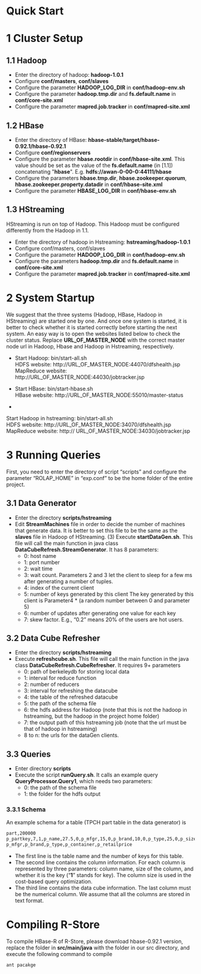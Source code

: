 Quick Start
====
# 1	Cluster Setup
## 1.1 Hadoop

* Enter the directory of hadoop: **hadoop-1.0.1**
* Configure **conf/masters**, **conf/slaves**
* Configure the parameter **HADOOP\_LOG\_DIR** in **conf/hadoop-env.sh**
* Configure the parameter  **hadoop.tmp.dir** and **fs.default.name** in **conf/core-site.xml**
* Configure the parameter **mapred.job.tracker** in **conf/mapred-site.xml**

## 1.2 HBase
* Enter the directory of HBase: **hbase-stable/target/hbase-0.92.1/hbase-0.92.1**
* Configure **conf/regionservers**
* Configure the parameter **hbase.rootdir** in **conf/hbase-site.xml**. This value should be set as the value of the **fs.default.name** (in [1.1]) concatenating "**hbase**". E.g. **hdfs://awan-0-00-0:44111/hbase**
* Configure the parameters **hbase.tmp.dir**, **hbase.zookeeper.quorum**, **hbase.zookeeper.property.datadir** in **conf/hbase-site.xml**
* Configure the parameter **HBASE\_LOG\_DIR** in **conf/hbase-env.sh**

## 1.3 HStreaming
HStreaming is run on top of 
Hadoop. This Hadoop must be configured differently from the Hadoop in 1.1.

* Enter the directory of hadoop in Hstreaming: **hstreaming/hadoop-1.0.1**
* Configure conf/masters, conf/slaves
* Configure the parameter **HADOOP\_LOG\_DIR** in **conf/hadoop-env.sh**
* Configure the parameters **hadoop.tmp.dir** and **fs.default.name** in **conf/core-site.xml**
* Configure the parameter **mapred.job.tracker** in **conf/mapred-site.xml**

# 2 System Startup
We suggest that the three systems (Hadoop, HBase, Hadoop in HStreaming) are started one by one. And once one system is started, it is better to check whether it is started correctly before starting the next system. An easy way is to open the websites listed below to check the cluster status. Replace **URL\_OF\_MASTER\_NODE** with the correct master node url in Hadoop, Hbase and Hadoop in Hstreaming, respectively.

* Start Hadoop: bin/start-all.sh  
HDFS website: http://URL\_OF\_MASTER\_NODE:44070/dfshealth.jsp    
MapReduce website:  http://URL\_OF\_MASTER\_NODE:44030/jobtracker.jsp

* Start HBase: bin/start-hbase.sh  
HBase website: http://URL\_OF\_MASTER\_NODE:55010/master-status
* 
Start Hadoop in hstreaming: bin/start-all.sh  
HDFS website: http://URL\_OF\_MASTER\_NODE:34070/dfshealth.jsp  
MapReduce website: http:// URL\_OF\_MASTER\_NODE:34030/jobtracker.jsp

# 3 Running Queries
First, you need to enter the directory of script “scripts” and configure the parameter “ROLAP_HOME” in “exp.conf” to be the home folder of the entire project.
## 3.1 Data Generator
* Enter the directory **scripts/hstreaming**
* Edit **StreamMachines** file in order to decide the number of machines that generate data. It is better to set this file to be the same as the **slaves** file in Hadoop of HStreaming.
(3)	Execute **startDataGen.sh**. This file will call the main function in java class **DataCubeRefresh.StreamGenerator**.  It has 8 parameters:
  * 0: host name
  * 1: port number
  * 2: wait time
  * 3: wait count. Parameters 2 and 3 let the client to sleep for a few ms after generating a number of tuples.
  * 4: index of the current client
  * 5: number of keys generated by this client
The key generated by this client is Parameter4 * (a random number between 0 and parameter 5)
  * 6: number of updates after generating one value for each key
  * 7: skew factor.  E.g., “0.2” means 20% of the users are hot users.

## 3.2 Data Cube Refresher
* Enter the directory **scripts/hstreaming**
* Execute **refreshcube.sh**. This file will call the main function in the java class **DataCubeRefresh.CubeRefresher**. It requires 9+ parameters
  * 0: path of berkeleydb for storing local data
  * 1: interval for reduce function
  * 2: number of reducers
  * 3: interval for refreshing the datacube
  * 4: the table of the refreshed datacube
  * 5: the path of the schema file
  * 6: the hdfs address for Hadoop (note that this is not the hadoop in hstreaming, but the hadoop in the project home folder)
  * 7: the output path of this hstreaming job (note that the url must be that of hadoop in hstreaming)
  * 8 to n: the urls for the dataGen clients.

## 3.3 Queries
* Enter directory **scripts**
* Execute the script **runQuery.sh**. It calls an example query **QueryProcessor.Query1**, which needs two parameters:
  * 0: the path of the schema file
  * 1: the folder for the hdfs output

### 3.3.1 Schema
An example schema for a table (TPCH part table in the data generator)  is

```bash 
part,200000
p_partkey,7,1,p_name,27.5,0,p_mfgr,15,0,p_brand,10,0,p_type,25,0,p_size,2,0,p_container,10,0,p_retailprice,7,0
p_mfgr,p_brand,p_type,p_container,p_retailprice
```

* The first line is the table name and the number of keys for this table.
* The second line contains the column information. For each column is represented by three parameters: column name, size of the column, and whether it is the key (“**1**” stands for key). The column size is used in the cost-based query optimization.
* The third line contains the data cube information. The last column must be the numerical column. We assume that all the columns are stored in text format.

# Compiling R-Store
To compile HBase-R of R-Store, please download hbase-0.92.1 version, replace the folder in **src/main/java** with the folder in our src directory, and execute the following command to compile 
```bash 
ant pacakge 
```



